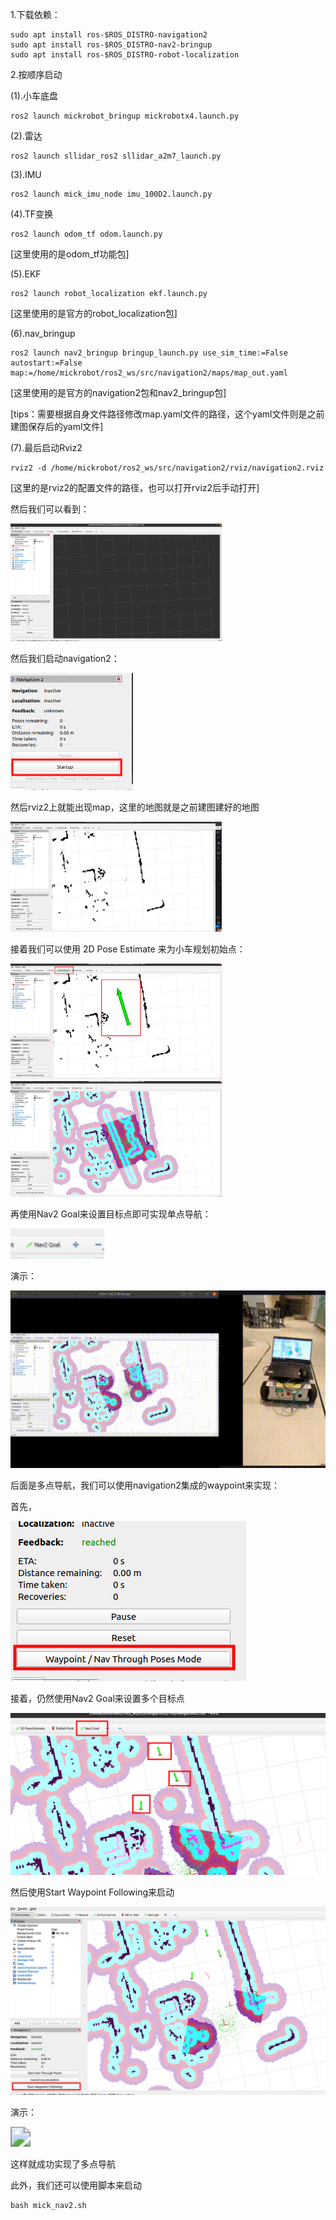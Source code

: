1.下载依赖：

```
sudo apt install ros-$ROS_DISTRO-navigation2
sudo apt install ros-$ROS_DISTRO-nav2-bringup
sudo apt install ros-$ROS_DISTRO-robot-localization
```

2.按顺序启动

(1).小车底盘

```
ros2 launch mickrobot_bringup mickrobotx4.launch.py
```

(2).雷达

```
ros2 launch sllidar_ros2 sllidar_a2m7_launch.py
```

(3).IMU

```
ros2 launch mick_imu_node imu_100D2.launch.py
```

(4).TF变换

```
ros2 launch odom_tf odom.launch.py
```

[这里使用的是odom_tf功能包]

(5).EKF

```
ros2 launch robot_localization ekf.launch.py
```

[这里使用的是官方的robot_localization包]

(6).nav_bringup

```
ros2 launch nav2_bringup bringup_launch.py use_sim_time:=False autostart:=False map:=/home/mickrobot/ros2_ws/src/navigation2/maps/map_out.yaml
```

[这里使用的是官方的navigation2包和nav2_bringup包]

[tips：需要根据自身文件路径修改map.yaml文件的路径，这个yaml文件则是之前建图保存后的yaml文件]

(7).最后启动Rviz2

```
rviz2 -d /home/mickrobot/ros2_ws/src/navigation2/rviz/navigation2.rviz
```

[这里的是rviz2的配置文件的路径，也可以打开rviz2后手动打开]

然后我们可以看到：

<img src="README.assets/nav_1.png" style="zoom:33%;" />

然后我们启动navigation2：

![](README.assets/nav_1_1.png)

然后rviz2上就能出现map，这里的地图就是之前建图建好的地图

<img src="README.assets/nav_2.png" style="zoom:33%;" />

接着我们可以使用 2D Pose Estimate 来为小车规划初始点：

<img src="README.assets/nav_3.png" style="zoom:33%;" />

<img src="README.assets/nav_4.png" style="zoom: 33%;" />

再使用Nav2 Goal来设置目标点即可实现单点导航：

<img src="README.assets/nav_4_2.png" style="zoom: 150%;" />

演示：

<img src="README.assets/nav_8.gif" style="zoom:200%;" />

后面是多点导航，我们可以使用navigation2集成的waypoint来实现：

首先，

![](README.assets/nav_5.png)

接着，仍然使用Nav2 Goal来设置多个目标点

<img src="README.assets/nav_6.png" style="zoom:50%;" />

然后使用Start Waypoint Following来启动

<img src="README.assets/nav_7.png" style="zoom:50%;" />

演示：

<img src="README.assets/nav_9.gif" style="zoom:200%;" />

这样就成功实现了多点导航



此外，我们还可以使用脚本来启动

```
bash mick_nav2.sh
```

